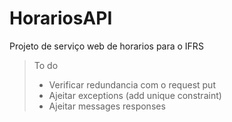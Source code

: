 # HorariosAPI
Projeto de serviço web de horarios para o IFRS

> To do
  > - Verificar redundancia com o request put
  > - Ajeitar exceptions (add unique constraint)
  > - Ajeitar messages responses
